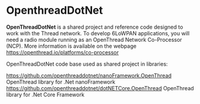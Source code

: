 # OpenthreadDotNet

​**OpenThreadDotNet** is a shared project and reference code designed to work with the Thread network. To develop 6LoWPAN applications, you will need a radio module running as an OpenThread Network Co-Processor (NCP). More information is available on the webpage  https://openthread.io/platforms/co-processor 

OpenThreadDotNet code base used as shared project in libraries:

https://github.com/openthreaddotnet/nanoFramework.OpenThread OpenThread library for .Net nanoFramework 
https://github.com/openthreaddotnet/dotNETCore.OpenThread OpenThread library for .Net Core Framework 
